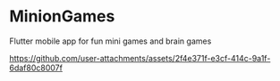 # MinionGames
Flutter mobile app for fun mini games and brain games

https://github.com/user-attachments/assets/2f4e371f-e3cf-414c-9a1f-6daf80c8007f

